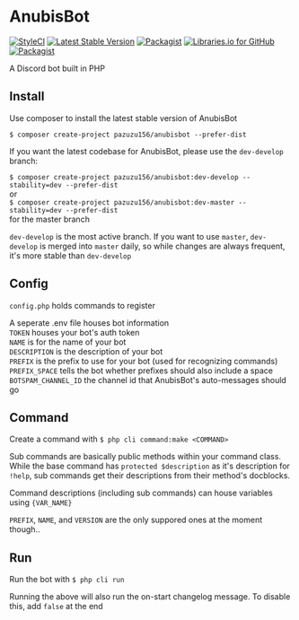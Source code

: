 # AnubisBot
[![StyleCI](https://styleci.io/repos/87753072/shield?branch=master)](https://styleci.io/repos/87753072)
[![Latest Stable Version](https://poser.pugx.org/pazuzu156/anubisbot/v/stable?format=flat-square)](https://packagist.org/packages/pazuzu156/anubisbot)
[![Packagist](https://img.shields.io/packagist/dt/pazuzu156/anubisbot.svg?style=flat-square)](https://packagist.org/packages/pazuzu156/anubisbot)
[![Libraries.io for GitHub](https://img.shields.io/librariesio/github/pazuzu156/anubisbot.svg?style=flat-square)](https://libraries.io/github/pazuzu156/AnubisBot)
[![Packagist](https://img.shields.io/packagist/l/pazuzu156/anubisbot.svg?style=flat-square)](https://github.com/pazuzu156/AnubisBot/blob/master/LICENSE)

A Discord bot built in PHP

## Install
Use composer to install the latest stable version of AnubisBot

`$ composer create-project pazuzu156/anubisbot --prefer-dist`

If you want the latest codebase for AnubisBot, please use the `dev-develop` branch:

`$ composer create-project pazuzu156/anubisbot:dev-develop --stability=dev --prefer-dist`  
or  
`$ composer create-project pazuzu156/anubisbot:dev-master --stability=dev --prefer-dist`  
for the master branch

`dev-develop` is the most active branch. If you want to use `master`, `dev-develop` is merged into `master` daily, so while changes are always frequent, it's more stable than `dev-develop`

## Config
`config.php` holds commands to register 

A seperate .env file houses bot information  
`TOKEN` houses your bot's auth token  
`NAME` is for the name of your bot  
`DESCRIPTION` is the description of your bot  
`PREFIX` is the prefix to use for your bot (used for recognizing commands)  
`PREFIX_SPACE` tells the bot whether prefixes should also include a space  
`BOTSPAM_CHANNEL_ID` the channel id that AnubisBot's auto-messages should go

## Command
Create a command with `$ php cli command:make <COMMAND>`

Sub commands are basically public methods within your command class. While the base command has `protected $description` as it's description for `!help`, sub commands get their descriptions from their method's docblocks.

Command descriptions (including sub commands) can house variables using `{VAR_NAME}`

`PREFIX`, `NAME`, and `VERSION` are the only suppored ones at the moment though..

## Run
Run the bot with `$ php cli run`

Running the above will also run the on-start changelog message. To disable this, add `false` at the end
